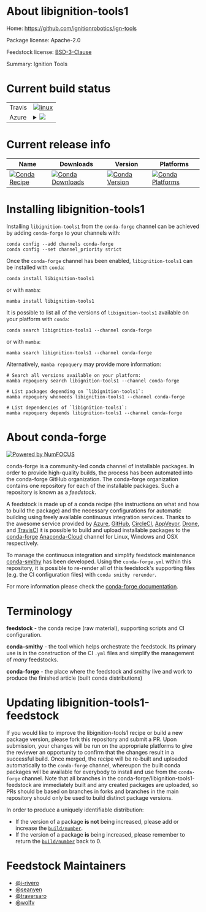 About libignition-tools1
========================

Home: https://github.com/ignitionrobotics/ign-tools

Package license: Apache-2.0

Feedstock license: [BSD-3-Clause](https://github.com/conda-forge/libignition-tools-feedstock/blob/main/LICENSE.txt)

Summary: Ignition Tools

Current build status
====================


<table><tr>
    <td>Travis</td>
    <td>
      <a href="https://app.travis-ci.com/conda-forge/libignition-tools-feedstock">
        <img alt="linux" src="https://img.shields.io/travis/com/conda-forge/libignition-tools-feedstock/main.svg?label=Linux">
      </a>
    </td>
  </tr>
    
  <tr>
    <td>Azure</td>
    <td>
      <details>
        <summary>
          <a href="https://dev.azure.com/conda-forge/feedstock-builds/_build/latest?definitionId=8231&branchName=main">
            <img src="https://dev.azure.com/conda-forge/feedstock-builds/_apis/build/status/libignition-tools-feedstock?branchName=main">
          </a>
        </summary>
        <table>
          <thead><tr><th>Variant</th><th>Status</th></tr></thead>
          <tbody><tr>
              <td>linux_64_ruby2.6</td>
              <td>
                <a href="https://dev.azure.com/conda-forge/feedstock-builds/_build/latest?definitionId=8231&branchName=main">
                  <img src="https://dev.azure.com/conda-forge/feedstock-builds/_apis/build/status/libignition-tools-feedstock?branchName=main&jobName=linux&configuration=linux%20linux_64_ruby2.6" alt="variant">
                </a>
              </td>
            </tr><tr>
              <td>linux_64_ruby3.1</td>
              <td>
                <a href="https://dev.azure.com/conda-forge/feedstock-builds/_build/latest?definitionId=8231&branchName=main">
                  <img src="https://dev.azure.com/conda-forge/feedstock-builds/_apis/build/status/libignition-tools-feedstock?branchName=main&jobName=linux&configuration=linux%20linux_64_ruby3.1" alt="variant">
                </a>
              </td>
            </tr><tr>
              <td>linux_aarch64_ruby2.6</td>
              <td>
                <a href="https://dev.azure.com/conda-forge/feedstock-builds/_build/latest?definitionId=8231&branchName=main">
                  <img src="https://dev.azure.com/conda-forge/feedstock-builds/_apis/build/status/libignition-tools-feedstock?branchName=main&jobName=linux&configuration=linux%20linux_aarch64_ruby2.6" alt="variant">
                </a>
              </td>
            </tr><tr>
              <td>linux_aarch64_ruby3.1</td>
              <td>
                <a href="https://dev.azure.com/conda-forge/feedstock-builds/_build/latest?definitionId=8231&branchName=main">
                  <img src="https://dev.azure.com/conda-forge/feedstock-builds/_apis/build/status/libignition-tools-feedstock?branchName=main&jobName=linux&configuration=linux%20linux_aarch64_ruby3.1" alt="variant">
                </a>
              </td>
            </tr><tr>
              <td>linux_ppc64le_ruby2.6</td>
              <td>
                <a href="https://dev.azure.com/conda-forge/feedstock-builds/_build/latest?definitionId=8231&branchName=main">
                  <img src="https://dev.azure.com/conda-forge/feedstock-builds/_apis/build/status/libignition-tools-feedstock?branchName=main&jobName=linux&configuration=linux%20linux_ppc64le_ruby2.6" alt="variant">
                </a>
              </td>
            </tr><tr>
              <td>linux_ppc64le_ruby3.1</td>
              <td>
                <a href="https://dev.azure.com/conda-forge/feedstock-builds/_build/latest?definitionId=8231&branchName=main">
                  <img src="https://dev.azure.com/conda-forge/feedstock-builds/_apis/build/status/libignition-tools-feedstock?branchName=main&jobName=linux&configuration=linux%20linux_ppc64le_ruby3.1" alt="variant">
                </a>
              </td>
            </tr><tr>
              <td>osx_64_ruby2.6</td>
              <td>
                <a href="https://dev.azure.com/conda-forge/feedstock-builds/_build/latest?definitionId=8231&branchName=main">
                  <img src="https://dev.azure.com/conda-forge/feedstock-builds/_apis/build/status/libignition-tools-feedstock?branchName=main&jobName=osx&configuration=osx%20osx_64_ruby2.6" alt="variant">
                </a>
              </td>
            </tr><tr>
              <td>osx_64_ruby3.1</td>
              <td>
                <a href="https://dev.azure.com/conda-forge/feedstock-builds/_build/latest?definitionId=8231&branchName=main">
                  <img src="https://dev.azure.com/conda-forge/feedstock-builds/_apis/build/status/libignition-tools-feedstock?branchName=main&jobName=osx&configuration=osx%20osx_64_ruby3.1" alt="variant">
                </a>
              </td>
            </tr><tr>
              <td>osx_arm64_ruby2.6</td>
              <td>
                <a href="https://dev.azure.com/conda-forge/feedstock-builds/_build/latest?definitionId=8231&branchName=main">
                  <img src="https://dev.azure.com/conda-forge/feedstock-builds/_apis/build/status/libignition-tools-feedstock?branchName=main&jobName=osx&configuration=osx%20osx_arm64_ruby2.6" alt="variant">
                </a>
              </td>
            </tr><tr>
              <td>osx_arm64_ruby3.1</td>
              <td>
                <a href="https://dev.azure.com/conda-forge/feedstock-builds/_build/latest?definitionId=8231&branchName=main">
                  <img src="https://dev.azure.com/conda-forge/feedstock-builds/_apis/build/status/libignition-tools-feedstock?branchName=main&jobName=osx&configuration=osx%20osx_arm64_ruby3.1" alt="variant">
                </a>
              </td>
            </tr><tr>
              <td>win_64_ruby2.6</td>
              <td>
                <a href="https://dev.azure.com/conda-forge/feedstock-builds/_build/latest?definitionId=8231&branchName=main">
                  <img src="https://dev.azure.com/conda-forge/feedstock-builds/_apis/build/status/libignition-tools-feedstock?branchName=main&jobName=win&configuration=win%20win_64_ruby2.6" alt="variant">
                </a>
              </td>
            </tr><tr>
              <td>win_64_ruby3.1</td>
              <td>
                <a href="https://dev.azure.com/conda-forge/feedstock-builds/_build/latest?definitionId=8231&branchName=main">
                  <img src="https://dev.azure.com/conda-forge/feedstock-builds/_apis/build/status/libignition-tools-feedstock?branchName=main&jobName=win&configuration=win%20win_64_ruby3.1" alt="variant">
                </a>
              </td>
            </tr>
          </tbody>
        </table>
      </details>
    </td>
  </tr>
</table>

Current release info
====================

| Name | Downloads | Version | Platforms |
| --- | --- | --- | --- |
| [![Conda Recipe](https://img.shields.io/badge/recipe-libignition--tools1-green.svg)](https://anaconda.org/conda-forge/libignition-tools1) | [![Conda Downloads](https://img.shields.io/conda/dn/conda-forge/libignition-tools1.svg)](https://anaconda.org/conda-forge/libignition-tools1) | [![Conda Version](https://img.shields.io/conda/vn/conda-forge/libignition-tools1.svg)](https://anaconda.org/conda-forge/libignition-tools1) | [![Conda Platforms](https://img.shields.io/conda/pn/conda-forge/libignition-tools1.svg)](https://anaconda.org/conda-forge/libignition-tools1) |

Installing libignition-tools1
=============================

Installing `libignition-tools1` from the `conda-forge` channel can be achieved by adding `conda-forge` to your channels with:

```
conda config --add channels conda-forge
conda config --set channel_priority strict
```

Once the `conda-forge` channel has been enabled, `libignition-tools1` can be installed with `conda`:

```
conda install libignition-tools1
```

or with `mamba`:

```
mamba install libignition-tools1
```

It is possible to list all of the versions of `libignition-tools1` available on your platform with `conda`:

```
conda search libignition-tools1 --channel conda-forge
```

or with `mamba`:

```
mamba search libignition-tools1 --channel conda-forge
```

Alternatively, `mamba repoquery` may provide more information:

```
# Search all versions available on your platform:
mamba repoquery search libignition-tools1 --channel conda-forge

# List packages depending on `libignition-tools1`:
mamba repoquery whoneeds libignition-tools1 --channel conda-forge

# List dependencies of `libignition-tools1`:
mamba repoquery depends libignition-tools1 --channel conda-forge
```


About conda-forge
=================

[![Powered by
NumFOCUS](https://img.shields.io/badge/powered%20by-NumFOCUS-orange.svg?style=flat&colorA=E1523D&colorB=007D8A)](https://numfocus.org)

conda-forge is a community-led conda channel of installable packages.
In order to provide high-quality builds, the process has been automated into the
conda-forge GitHub organization. The conda-forge organization contains one repository
for each of the installable packages. Such a repository is known as a *feedstock*.

A feedstock is made up of a conda recipe (the instructions on what and how to build
the package) and the necessary configurations for automatic building using freely
available continuous integration services. Thanks to the awesome service provided by
[Azure](https://azure.microsoft.com/en-us/services/devops/), [GitHub](https://github.com/),
[CircleCI](https://circleci.com/), [AppVeyor](https://www.appveyor.com/),
[Drone](https://cloud.drone.io/welcome), and [TravisCI](https://travis-ci.com/)
it is possible to build and upload installable packages to the
[conda-forge](https://anaconda.org/conda-forge) [Anaconda-Cloud](https://anaconda.org/)
channel for Linux, Windows and OSX respectively.

To manage the continuous integration and simplify feedstock maintenance
[conda-smithy](https://github.com/conda-forge/conda-smithy) has been developed.
Using the ``conda-forge.yml`` within this repository, it is possible to re-render all of
this feedstock's supporting files (e.g. the CI configuration files) with ``conda smithy rerender``.

For more information please check the [conda-forge documentation](https://conda-forge.org/docs/).

Terminology
===========

**feedstock** - the conda recipe (raw material), supporting scripts and CI configuration.

**conda-smithy** - the tool which helps orchestrate the feedstock.
                   Its primary use is in the construction of the CI ``.yml`` files
                   and simplify the management of *many* feedstocks.

**conda-forge** - the place where the feedstock and smithy live and work to
                  produce the finished article (built conda distributions)


Updating libignition-tools1-feedstock
=====================================

If you would like to improve the libignition-tools1 recipe or build a new
package version, please fork this repository and submit a PR. Upon submission,
your changes will be run on the appropriate platforms to give the reviewer an
opportunity to confirm that the changes result in a successful build. Once
merged, the recipe will be re-built and uploaded automatically to the
`conda-forge` channel, whereupon the built conda packages will be available for
everybody to install and use from the `conda-forge` channel.
Note that all branches in the conda-forge/libignition-tools1-feedstock are
immediately built and any created packages are uploaded, so PRs should be based
on branches in forks and branches in the main repository should only be used to
build distinct package versions.

In order to produce a uniquely identifiable distribution:
 * If the version of a package **is not** being increased, please add or increase
   the [``build/number``](https://docs.conda.io/projects/conda-build/en/latest/resources/define-metadata.html#build-number-and-string).
 * If the version of a package **is** being increased, please remember to return
   the [``build/number``](https://docs.conda.io/projects/conda-build/en/latest/resources/define-metadata.html#build-number-and-string)
   back to 0.

Feedstock Maintainers
=====================

* [@j-rivero](https://github.com/j-rivero/)
* [@seanyen](https://github.com/seanyen/)
* [@traversaro](https://github.com/traversaro/)
* [@wolfv](https://github.com/wolfv/)

